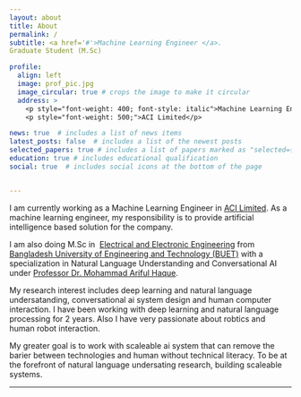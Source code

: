 ```yaml
---
layout: about
title: About
permalink: /
subtitle: <a href='#'>Machine Learning Engineer </a>. 
Graduate Student (M.Sc)

profile:
  align: left
  image: prof_pic.jpg
  image_circular: true # crops the image to make it circular
  address: >
    <p style="font-weight: 400; font-style: italic">Machine Learning Engineer</p>
    <p style="font-weight: 500;">ACI Limited</p>

news: true  # includes a list of news items
latest_posts: false  # includes a list of the newest posts
selected_papers: true # includes a list of papers marked as "selected={true}"
education: true # includes educational qualification
social: true  # includes social icons at the bottom of the page


---
```


I am currently working as a Machine Learning Engineer in [ACI Limited][ACI]. As a machine learning engineer, my responsibility is to provide artificial intelligence based solution for the company.

<!-- I am currently looking for graduate positions in labs focusing on **<span style="font-size: 16px;">nanophotonics, active plasmonics and non-linear optics</span>**. For my Master's thesis, I am working on enhancing non-linear optical phenomena with active plasmonics.   -->

I am also doing M.Sc in  [Electrical and Electronic Engineering][EEE-BUET] from [Bangladesh University of Engineering and Technology (BUET)][buet] with a specialization in Natural Language Understanding and Conversational AI under [Professor Dr. Mohammad Ariful Haque][Arif].
 
 My research interest includes  deep learning and natural language undersatanding, conversational ai system design and human computer interaction. I have been working with deep learning and natural language processing for 2 years. Also I have very passionate about robtics and human robot interaction. 
 
<!-- However, a thanks to my recent role as a machine learning engineer since July 2022, I also have workable expertise in _Machine learning/Deep learning techniques and tools_, especially in the context of serving a multi-faceted business institution.  -->

<!-- This interest has driven me to explore the field of ML/DL-assisted electromagnetic simulation and modelling.   -->
My greater goal is to work with scaleable ai system that can remove the barier between technologies and human without technical literacy. To be at the forefront of natural language undersating research, building scaleable systems.

<!-- 
I have previously worked with a special class of plasmonic lasers called **[Tamm-plasmon lasers][tamm-laser]**. My goal had been to devise a design for a tamm-plasmon laser, that could operate with two closely spaced modes. To that end, I, along with my former research partner [Shahed-e-Zumrat][zumrat] devised two different approaches. The first approach utilized **[a lateral redesigning of a simple rectangular nanohole array to a more complex merged lattice array][merged-lattice]**. The second approach relied on the utilization of **[two distributed Bragg reflectors, tuned to slightly different wavelengths][dual-dbr-laser]**


Apart from the published works, I am also currently exploring ~~the physics of Tamm plasmon laser working with the merged lattice array~~, **how to leverage non-linear effects in nanophotonic lasers.**.  -->

---
[Arif]:https://eee.buet.ac.bd/people/faculty/dmarh 
[ACI]:https://www.aci-bd.com/mis_department.php
[EEE-BUET]:https://eee.buet.ac.bd/
[buet]:https://www.buet.ac.bd/

[tamm-laser]:https://iopscience.iop.org/article/10.1088/2399-6528/aab7e4/meta
[zumrat]:https://www.researchgate.net/profile/Shahed-E-Zumrat
[merged-lattice]:https://pubs.rsc.org/en/content/articlelanding/2022/NA/D1NA00402F
[dual-dbr-laser]:https://opg.optica.org/oe/fulltext.cfm?uri=oe-30-14-25234&id=477422
[ug-thesis]:https://drive.google.com/file/d/14G0N8WlRBaGbqvl5rINicUUSEyCiv9ub/view


<!-- Put your address / P.O. box / other info right below your picture. You can also disable any of these elements by editing `profile` property of the YAML header of your `_pages/about.md`. Edit `_bibliography/papers.bib` and Jekyll will render your [publications page](/al-folio/publications/) automatically.

Link to your social media connections, too. This theme is set up to use [Font Awesome icons](http://fortawesome.github.io/Font-Awesome/) and [Academicons](https://jpswalsh.github.io/academicons/), like the ones below. Add your Facebook, Twitter, LinkedIn, Google Scholar, or just disable all of them. -->

